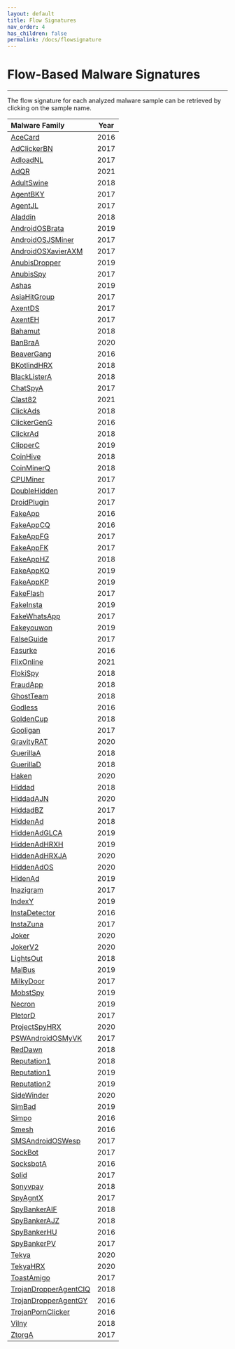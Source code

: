 ```yaml
---
layout: default
title: Flow Signatures
nav_order: 4
has_children: false
permalink: /docs/flowsignature
---
```


# Flow-Based Malware Signatures
---

The flow signature for each analyzed malware sample can be retrieved by clicking on the sample name.

|Malware Family|Year|
|:-------------------------------|:------------------:|
|[AceCard](../signatures/acecard.md)|2016|
|[AdClickerBN](../signatures/adclickerbn.md)|2017|
|[AdloadNL](../signatures/adloadnl.md)|2017|
|[AdQR](../signatures/adqr.md)|2021|
|[AdultSwine](../signatures/adultswine.md)|2018|
|[AgentBKY](../signatures/agentbky.md)|2017|
|[AgentJL](../signatures/agentjl.md)|2017|
|[Aladdin](../signatures/aladdin.md)|2018|
|[AndroidOSBrata](../signatures/androidosbrata.md)|2019|
|[AndroidOSJSMiner](../signatures/androidosjsminer.md)|2017|
|[AndroidOSXavierAXM](../signatures/androidosxavieraxm.md)|2017|
|[AnubisDropper](../signatures/anubisdropper.md)|2019| 
|[AnubisSpy](../signatures/anubisspy.md)|2017| 
|[Ashas](../signatures/ashas.md)|2019|
|[AsiaHitGroup](../signatures/asiahitgroup.md)|2017|
|[AxentDS](../signatures/axentds.md)|2017|
|[AxentEH](../signatures/axenteh.md)|2017|
|[Bahamut](../signatures/bahamut.md)|2018|
|[BanBraA](../signatures/banbraa.md)|2020|
|[BeaverGang](../signatures/beavergang.md)|2016|
|[BKotlindHRX](../signatures/bkotlindhrx.md)|2018|
|[BlackListerA](../signatures/blacklister.md)|2018|
|[ChatSpyA](../signatures/chatspya.md)|2017|
|[Clast82](../signatures/clast82.md)|2021|
|[ClickAds](../signatures/clickads.md)|2018|
|[ClickerGenG](../signatures/clickergeng.md)|2016|
|[ClickrAd](../signatures/clickrad.md)|2018|
|[ClipperC](../signatures/clipperc.md)|2019|
|[CoinHive](../signatures/coinhive.md)|2018|
|[CoinMinerQ](../signatures/coinminerq.md)|2018|
|[CPUMiner](../signatures/cpuminer.md)|2017|
|[DoubleHidden](../signatures/doublehidden.md)|2017|
|[DroidPlugin](../signatures/droidplugin.md)|2017|
|[FakeApp](../signatures/fakeapp.md)|2016|
|[FakeAppCQ](../signatures/fakeappcq.md)|2016|
|[FakeAppFG](../signatures/fakeappfg.md)|2017|
|[FakeAppFK](../signatures/fakeappfk.md)|2017|
|[FakeAppHZ](../signatures/fakeapphz.md)|2018|
|[FakeAppKO](../signatures/fakeappko.md)|2019|
|[FakeAppKP](../signatures/fakeappkp.md)|2019|
|[FakeFlash](../signatures/fakeflash.md)|2017|
|[FakeInsta](../signatures/fakeinsta.md)|2019|
|[FakeWhatsApp](../signatures/fakewhatsapp.md)|2017|
|[Fakeyouwon](../signatures/fakeyouwon.md)|2019|
|[FalseGuide](../signatures/falseguide.md)|2017|
|[Fasurke](../signatures/fasurke.md)|2016|
|[FlixOnline](../signatures/flixonline.md)|2021|
|[FlokiSpy](../signatures/flokispy.md)|2018|
|[FraudApp](../signatures/fraudapp.md)|2018|
|[GhostTeam](../signatures/ghostteam.md)|2018|
|[Godless](../signatures/godless.md)|2016|
|[GoldenCup](../signatures/goldencup.md)|2018|
|[Gooligan](../signatures/gooligan.md)|2017|
|[GravityRAT](../signatures/gravityrat.md)|2020|
|[GuerillaA](../signatures/guerillaa.md)|2018|
|[GuerillaD](../signatures/guerillad.md)|2018|
|[Haken](../signatures/haken.md)|2020|
|[Hiddad](../signatures/hiddad.md)|2018|
|[HiddadAJN](../signatures/hiddadajn.md)|2020|
|[HiddadBZ](../signatures/hiddadbz.md)|2017|
|[HiddenAd](../signatures/hiddenad.md)|2018|
|[HiddenAdGLCA](../signatures/hiddenadglca.md)|2019|
|[HiddenAdHRXH](../signatures/hidenadhrhx.md)|2019|
|[HiddenAdHRXJA](../signatures/hiddenadhrxja.md)|2020|
|[HiddenAdOS](../signatures/hiddenados.md)|2020|
|[HidenAd](../signatures/hidenad.md)|2019|
|[Inazigram](../signatures/inazigram.md)|2017|
|[IndexY](../signatures/indexy.md)|2019|
|[InstaDetector](../signatures/instadetector.md)|2016|
|[InstaZuna](../signatures/instazuna.md)|2017|
|[Joker](../signatures/joker.md)|2020|
|[JokerV2](../signatures/jokerv2.md)|2020|
|[LightsOut](../signatures/lightsout.md)|2018|
|[MalBus](../signatures/malbus.md)|2019| 
|[MilkyDoor](../signatures/milkydoor.md)|2017|
|[MobstSpy](../signatures/mobstspy.md)|2019|
|[Necron](../signatures/necron.md)|2019|
|[PletorD](../signatures/pletord.md)|2017| 
|[ProjectSpyHRX](../signatures/projectspyhrx.md)|2020| 
|[PSWAndroidOSMyVK](../signatures/pswandroidosmyvk.md)|2017| 
|[RedDawn](../signatures/reddawn.md)|2018| 
|[Reputation1](../signatures/reputation1.md)|2018|
|[Reputation1](../signatures/reputation1_2019.md)|2019|
|[Reputation2](../signatures/reputation2.md)|2019|
|[SideWinder](../signatures/sidewinder.md)|2020|
|[SimBad](../signatures/simbad.md)|2019|
|[Simpo](../signatures/simpo.md)|2016| 
|[Smesh](../signatures/smesh.md)|2016|
|[SMSAndroidOSWesp](../signatures/smsandroidoswesp.md)|2017|
|[SockBot](../signatures/sockbot.md)|2017|
|[SocksbotA](../signatures/socksbota.md)|2016|
|[Solid](../signatures/solid.md)|2017| 
|[Sonyvpay](../signatures/sonyvpay.md)|2018|
|[SpyAgntX](../signatures/spyagntx.md)|2017| 
|[SpyBankerAIF](../signatures/spybankeraif.md)|2018|
|[SpyBankerAJZ](../signatures/spybankerajz.md)|2018|
|[SpyBankerHU](../signatures/spybankerhu.md)|2016|
|[SpyBankerPV](../signatures/spybankerpv.md)|2017| 
|[Tekya](../signatures/tekya.md)|2020|
|[TekyaHRX](../signatures/tekyahrx.md)|2020|
|[ToastAmigo](../signatures/toastamigo.md)|2017|
|[TrojanDropperAgentCIQ](../signatures/trojandropperagentciq.md)|2018|
|[TrojanDropperAgentGY](../signatures/trojandropperagentgy.md)|2016|
|[TrojanPornClicker](../signatures/trojanpornclicker.md)|2016| 
|[Vilny](../signatures/vilny.md)|2018| 
|[ZtorgA](../signatures/ztorga.md)|2017| 
